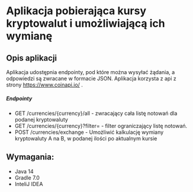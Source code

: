 #  Aplikacja pobierająca kursy kryptowalut i umożliwiającą ich wymianę

## Opis aplikacji 
Aplikacja udostępnia endpointy, pod które można wysyłać żądania, a odpowiedzi są zwracane w formacie JSON.
Aplikacja korzysta z api z strony  https://www.coinapi.io/ .
##### Endpointy
* GET /currencies/{currency}/all - zwracający cała listę notowań dla podanej kryptowaluty
* GET /currencies/{currency}?filter= - filter ograniczający listę notowań.
* POST /currencies/exchange - Umożliwić kalkulację wymiany kryptowaluty A na B, w podanej ilości po aktualnym kursie

## Wymagania:
* Java 14
* Gradle 7.0
* InteliJ IDEA 

